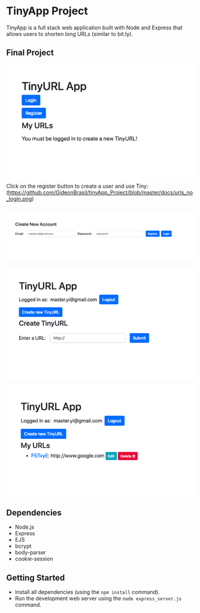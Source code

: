 # TinyApp Project

TinyApp is a full stack web application built with Node and Express that allows users to shorten long URLs (similar to bit.ly).

## Final Project

![Click on the register button to create a user and use Tiny.](https://github.com/GideonBrasil/tinyApp_Project/blob/master/docs/urls_no_login.png?raw=true)
Click on the register button to create a user and use Tiny:
(https://github.com/GideonBrasil/tinyApp_Project/blob/master/docs/urls_no_login.png)

##

!["This is the register page. Register to use Tiny."](https://github.com/GideonBrasil/tinyApp_Project/blob/master/docs/register_page.png?raw=true)

!["Create a TinyURL."](https://github.com/GideonBrasil/tinyApp_Project/blob/master/docs/urls_show.png?raw=true)

!["Your created TinyURLs!"](https://github.com/GideonBrasil/tinyApp_Project/blob/master/docs/urls_registered.png?raw=true)

## Dependencies

- Node.js
- Express
- EJS
- bcrypt
- body-parser
- cookie-session

## Getting Started

- Install all dependencies (using the `npm install` command).
- Run the development web server using the `node express_server.js` command.
